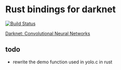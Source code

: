 # Rust bindings for darknet

[![Build Status](https://travis-ci.com/oliverfunk/darknet-rs.svg?branch=master)](https://travis-ci.com/oliverfunk/darknet-rs)

[Darknet: Convolutional Neural Networks](https://pjreddie.com/darknet/)


## todo
- rewrite the demo function used in yolo.c in rust